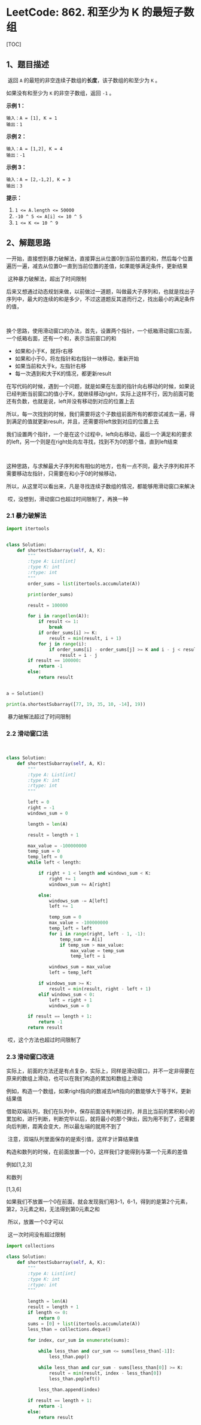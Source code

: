 # LeetCode: 862. 和至少为 K 的最短子数组

[TOC]



## 1、题目描述

​	返回 `A` 的最短的非空连续子数组的**长度**，该子数组的和至少为 `K` 。

如果没有和至少为 `K` 的非空子数组，返回 `-1` 。

 


**示例 1：**

```
输入：A = [1], K = 1
输出：1
```

**示例 2：**

```
输入：A = [1,2], K = 4
输出：-1
```

**示例 3：**

```
输入：A = [2,-1,2], K = 3
输出：3
```

 

**提示：**

1. `1 <= A.length <= 50000`
2. `-10 ^ 5 <= A[i] <= 10 ^ 5`
3. `1 <= K <= 10 ^ 9`



## 2、解题思路

​	一开始，直接想到暴力破解法，直接算出从位置0到当前位置的和，然后每个位置遍历一遍，减去从位置0一直到当前位置的差值，如果能够满足条件，更新结果

​	这种暴力破解法，超出了时间限制

​	后来又想通过动态规划来做，以前做过一道题，叫做最大子序列和，也就是找出子序列中，最大的连续的和是多少，不过这道题反其道而行之，找出最小的满足条件的值，

​	

​	换个思路，使用滑动窗口的办法，首先，设置两个指针，一个纸箱滑动窗口左面，一个纸箱右面，还有一个和，表示当前窗口的和

- 如果和小于K，就将r右移
- 如果和小于0，将左指针和右指针一块移动，重新开始
- 如果当前和大于k，左指针右移
- 每一次遇到和大于K的情况，都更新result



​	在写代码的时候，遇到一个问题，就是如果在左面的指针向右移动的时候，如果说已经判断当前窗口的值小于K，就继续移动right，实际上这样不行，因为前面可能还有负数，也就是说，left并没有移动到对应的位置上去

​	所以，每一次找到的时候，我们需要将这个子数组前面所有的都尝试减去一遍，得到满足的值就更新result，并且，还需要将left放到对应的位置上去

​	我们设置两个指针，一个是在这个过程中，left向右移动，最后一个满足和的要求的left，另一个则是在right处向左寻找，找到不为0的那个值，直到left结束

​	



​	这种思路，与求解最大子序列和有相似的地方，也有一点不同，最大子序列和并不需要移动左指针，只需要在和小于0的时候移动，

​	所以，从这里可以看出来，凡是寻找连续子数组的情况，都能够用滑动窗口来解决

​	哎，没想到，滑动窗口也超过时间限制了，再换一种



### 2.1 暴力破解法

```python
import itertools


class Solution:
    def shortestSubarray(self, A, K):
        """
        :type A: List[int]
        :type K: int
        :rtype: int
        """
        order_sums = list(itertools.accumulate(A))

        print(order_sums)

        result = 100000

        for i in range(len(A)):
            if result <= 1:
                break
            if order_sums[i] >= K:
                result = min(result, i + 1)
            for j in range(i):
                if order_sums[i] - order_sums[j] >= K and i - j < result:
                    result = i - j
        if result == 100000:
            return -1
        else:
            return result


a = Solution()

print(a.shortestSubarray([77, 19, 35, 10, -14], 19))

```

​	暴力破解法超过了时间限制



### 2.2 滑动窗口法

​	

```python
class Solution:
    def shortestSubarray(self, A, K):
        """
        :type A: List[int]
        :type K: int
        :rtype: int
        """

        left = 0
        right = -1
        windows_sum = 0

        length = len(A)

        result = length + 1

        max_value = -100000000
        temp_sum = 0
        temp_left = 0
        while left < length:

            if right + 1 < length and windows_sum < K:
                right += 1
                windows_sum += A[right]

            else:
                windows_sum -= A[left]
                left += 1

                temp_sum = 0
                max_value = -100000000
                temp_left = left
                for i in range(right, left - 1, -1):
                    temp_sum += A[i]
                    if temp_sum > max_value:
                        max_value = temp_sum
                        temp_left = i

                windows_sum = max_value
                left = temp_left

            if windows_sum >= K:
                result = min(result, right - left + 1)
            elif windows_sum < 0:
                left = right + 1
                windows_sum = 0

        if result == length + 1:
            return -1
        return result
```



​	哎，这个方法也超过时间限制了



### 2.3 滑动窗口改进 

​	实际上，前面的方法还是有点复杂，实际上，同样是滑动窗口，并不一定非得要在原来的数组上滑动，也可以在我们构造的累加和数组上滑动

​	例如，构造一个数组，如果right指向的数减去left指向的数能够大于等于K，更新结果值

​	借助双端队列，我们在队列中，保存前面没有判断过的，并且比当前的累积和小的累加和，进行判断，判断完毕以后，就将最小的那个弹出，因为用不到了，还需要向后判断，距离会变大，所以最左端的就用不到了

​	注意，双端队列里面保存的是索引值，这样才计算结果值

​	构造和数列的时候，在前面放置一个0，这样我们才能得到与第一个元素的差值

例如[1,2,3]

和数列

[1,3,6]

​	如果我们不放置一个0在前面，就会发现我们用3-1，6-1，得到的是第2个元素，第2，3元素之和，无法得到第0元素之和

​	所以，放置一个0才可以



​	这一次时间没有超过限制

```python
import collections

class Solution:
    def shortestSubarray(self, A, K):
        """
        :type A: List[int]
        :type K: int
        :rtype: int
        """
        
        length = len(A)
        result = length + 1
        if length <= 0:
            return 0
        sums = [0] + list(itertools.accumulate(A))
        less_than = collections.deque()
        
        for index, cur_sum in enumerate(sums):

            while less_than and cur_sum <= sums[less_than[-1]]:
                less_than.pop()

            while less_than and cur_sum - sums[less_than[0]] >= K:
                result = min(result, index - less_than[0])
                less_than.popleft()

            less_than.append(index)
            
        if result == length + 1:
            return -1
        else:
            return result
```









​	

